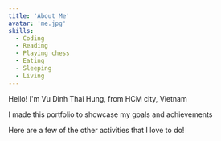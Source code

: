 ```yaml
---
title: 'About Me'
avatar: 'me.jpg'
skills:
  - Coding
  - Reading
  - Playing chess
  - Eating
  - Sleeping
  - Living
---
```


Hello! I'm Vu Dinh Thai Hung, from HCM city, Vietnam

I made this portfolio to showcase my goals and achievements

Here are a few of the other activities that I love to do!
